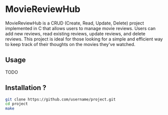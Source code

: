 # MovieReviewHub

MovieReviewHub is a CRUD (Create, Read, Update, Delete) project implemented in C that allows users to manage movie reviews. Users can add new reviews, read existing reviews, update reviews, and delete reviews. This project is ideal for those looking for a simple and efficient way to keep track of their thoughts on the movies they've watched.

## Usage

TODO

## Installation ?

```bash
git clone https://github.com/username/project.git
cd project
make